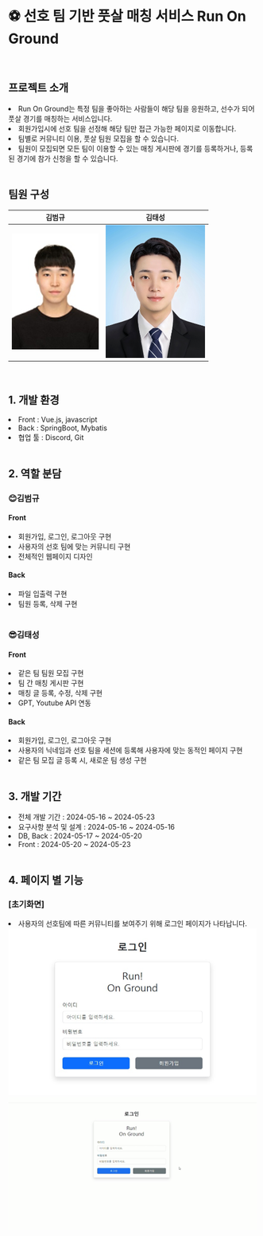<h1>⚽ 선호 팀 기반 풋살 매칭 서비스 Run On Ground</h1>
<br />

<h2>프로젝트 소개</h2>
<div>
  <ui>
    <li>Run On Ground는 특정 팀을 좋아하는 사람들이 해당 팀을 응원하고, 선수가 되어 풋살 경기를 매칭하는 서비스입니다.</li>
    <li>회원가입시에 선호 팀을 선정해 해당 팀만 접근 가능한 페이지로 이동합니다.</li>
    <li>팀별로 커뮤니티 이용, 풋살 팀원 모집을 할 수 있습니다.</li>
    <li>팀원이 모집되면 모든 팀이 이용할 수 있는 매칭 게시판에 경기를 등록하거나, 등록된 경기에 참가 신청을 할 수 있습니다.</li>
  </ui>
</div>
<br />

<h2>팀원 구성</h2>
<table>
  <thead>
    <tr>
      <th>김범규</th>
      <th>김태성</th>
    </tr>
  </thead>
  <tbody>
    <tr>
      <td><img src="./resources/김범규.jpg"></td>
      <td style: width=200px;><img src="./resources/김태성.jpg"></td>
    </tr>
  </tbody>
</table>
<br />

<h2>1. 개발 환경</h2>
<div>
  <ui>
    <li>Front : Vue.js, javascript</li>
    <li>Back : SpringBoot, Mybatis</li>
    <li>협업 툴 : Discord, Git</li>
  </ui>
</div>
<br />

<h2>2. 역할 분담</h2>

<div>
  <h3>😊김범규</h3>
  <h4>Front</h4>
    <ui>
      <li>회원가입, 로그인, 로그아웃 구현</li>
      <li>사용자의 선호 팀에 맞는 커뮤니티 구현</li>
      <li>전체적인 웹페이지 디자인</li>
    </ui>
  <h4>Back</h4>
    <ui>
      <li>파일 입출력 구현</li>
      <li>팀원 등록, 삭제 구현</li>
    </ui>
</div>
<br />

<div>
<h3>😎김태성</h3>
<h4>Front</h4>
  <ui>
    <li>같은 팀 팀원 모집 구현</li>
    <li>팀 간 매칭 게시판 구현</li>
    <li>매칭 글 등록, 수정, 삭제 구현</li>
    <li>GPT, Youtube API 연동</li>
  </ui>
<h4>Back</h4>
  <ui>
    <li>회원가입, 로그인, 로그아웃 구현</li>
    <li>사용자의 닉네임과 선호 팀을 세션에 등록해 사용자에 맞는 동적인 페이지 구현</li>
    <li>같은 팀 모집 글 등록 시, 새로운 팀 생성 구현</li>
  </ui>  
</div>
<br />

<h2>3. 개발 기간</h2>
<div>
  <ui>
    <li>전체 개발 기간 : 2024-05-16 ~ 2024-05-23</li>
    <li>요구사항 분석 및 설계 : 2024-05-16 ~ 2024-05-16</li>
    <li>DB, Back : 2024-05-17 ~ 2024-05-20</li>
    <li>Front : 2024-05-20 ~ 2024-05-23</li>
  </ui>
</div>
<br />

<h2>4. 페이지 별 기능</h2>
<div>
  <h3>[초기화면]</h3>
    <ui>
      <li>사용자의 선호팀에 따른 커뮤니티를 보여주기 위해 로그인 페이지가 나타납니다.</li>
    </ui>
  <img src="./resources/초기화면.jpg" style: width=500px;>
  <img src="./resources/회원가입~로그인.gif" style: width=500px;>
</div>
